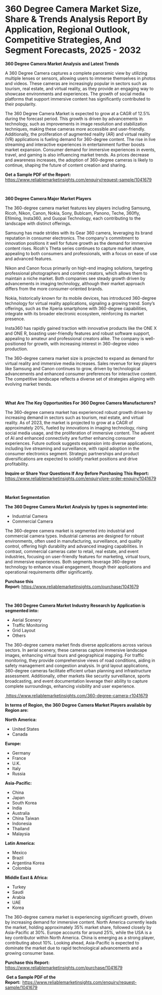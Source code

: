 <p><h1>360 Degree Camera Market Size, Share & Trends Analysis Report By Application, Regional Outlook, Competitive Strategies, And Segment Forecasts, 2025 - 2032</h1></p><p><strong>360 Degree Camera Market Analysis and Latest Trends</strong></p>
<p><p>A 360 Degree Camera captures a complete panoramic view by utilizing multiple lenses or sensors, allowing users to immerse themselves in photos and videos. These cameras are increasingly popular in sectors such as tourism, real estate, and virtual reality, as they provide an engaging way to showcase environments and experiences. The growth of social media platforms that support immersive content has significantly contributed to their popularity.</p><p>The 360 Degree Camera Market is expected to grow at a CAGR of 12.5% during the forecast period. This growth is driven by advancements in technology, such as improvements in image resolution and stabilization techniques, making these cameras more accessible and user-friendly. Additionally, the proliferation of augmented reality (AR) and virtual reality (VR) applications is fueling demand for 360-degree content. The rise in live streaming and interactive experiences in entertainment further boosts market expansion. Consumer demand for immersive experiences in events, travel, and gaming is also influencing market trends. As prices decrease and awareness increases, the adoption of 360-degree cameras is likely to continue, shaping the future of content creation and sharing.</p></p>
<p><strong>Get a Sample PDF of the Report:&nbsp;</strong> <a href="https://www.reliablemarketinsights.com/enquiry/request-sample/1041679?utm_campaign=3701&utm_medium=2&utm_source=Github&utm_content=ia&utm_term=17042025&utm_id=360-degree-camera">https://www.reliablemarketinsights.com/enquiry/request-sample/1041679</a></p>
<p>&nbsp;</p>
<p><strong>360 Degree Camera Major Market Players</strong></p>
<p><p>The 360-degree camera market features key players including Samsung, Ricoh, Nikon, Canon, Nokia, Sony, Bublcam, Panono, Teche, 360fly, Efilming, Insta360, and Guopai Technology, each contributing to the landscape with distinct offerings. </p><p>Samsung has made strides with its Gear 360 camera, leveraging its brand reputation in consumer electronics. The company's commitment to innovation positions it well for future growth as the demand for immersive content rises. Ricoh's Theta series continues to capture market share, appealing to both consumers and professionals, with a focus on ease of use and advanced features.</p><p>Nikon and Canon focus primarily on high-end imaging solutions, targeting professional photographers and content creators, which allows them to maintain a niche market. Both companies see steady growth driven by advancements in imaging technology, although their market approach differs from the more consumer-oriented brands.</p><p>Nokia, historically known for its mobile devices, has introduced 360-degree technology for virtual reality applications, signaling a growing trend. Sony’s offerings, such as the Xperia smartphone with 360-degree capabilities, integrate with its broader electronic ecosystem, reinforcing its market presence.</p><p>Insta360 has rapidly gained traction with innovative products like the ONE X and ONE R, boasting user-friendly features and robust software support, appealing to amateur and professional creators alike. The company is well-positioned for growth, with increasing interest in 360-degree video production.</p><p>The 360-degree camera market size is projected to expand as demand for virtual reality and immersive media increases. Sales revenue for key players like Samsung and Canon continues to grow, driven by technological advancements and enhanced consumer preferences for interactive content. The competitive landscape reflects a diverse set of strategies aligning with evolving market trends.</p></p>
<p>&nbsp;</p>
<p><strong>What Are The Key Opportunities For 360 Degree Camera Manufacturers?</strong></p>
<p><p>The 360-degree camera market has experienced robust growth driven by increasing demand in sectors such as tourism, real estate, and virtual reality. As of 2023, the market is projected to grow at a CAGR of approximately 20%, fueled by innovations in imaging technology, rising social media usage, and the proliferation of immersive content. The advent of AI and enhanced connectivity are further enhancing consumer experiences. Future outlook suggests expansion into diverse applications, including live streaming and surveillance, with rapid adoption in the consumer electronics segment. Strategic partnerships and product diversifications are expected to solidify market positions and drive profitability.</p></p>
<p><strong>Inquire or Share Your Questions If Any Before Purchasing This Report:</strong> <a href="https://www.reliablemarketinsights.com/enquiry/pre-order-enquiry/1041679?utm_campaign=3701&utm_medium=2&utm_source=Github&utm_content=ia&utm_term=17042025&utm_id=360-degree-camera">https://www.reliablemarketinsights.com/enquiry/pre-order-enquiry/1041679</a></p>
<p>&nbsp;</p>
<p><strong>Market Segmentation</strong></p>
<p><strong>The 360 Degree Camera Market Analysis by types is segmented into:</strong></p>
<p><ul><li>Industrial Camera</li><li>Commercial Camera</li></ul></p>
<p><p>The 360-degree camera market is segmented into industrial and commercial camera types. Industrial cameras are designed for robust environments, often used in manufacturing, surveillance, and quality control, offering high durability and advanced imaging capabilities. In contrast, commercial cameras cater to retail, real estate, and event industries, focusing on user-friendly features for marketing, virtual tours, and immersive experiences. Both segments leverage 360-degree technology to enhance visual engagement, though their applications and operational requirements differ significantly.</p></p>
<p><strong>Purchase this Report:&nbsp;</strong><a href="https://www.reliablemarketinsights.com/purchase/1041679?utm_campaign=3701&utm_medium=2&utm_source=Github&utm_content=ia&utm_term=17042025&utm_id=360-degree-camera">https://www.reliablemarketinsights.com/purchase/1041679</a></p>
<p>&nbsp;</p>
<p><strong>The 360 Degree Camera Market Industry Research by Application is segmented into:</strong></p>
<p><ul><li>Aerial Scenery</li><li>Traffic Monitoring</li><li>Grid Layout</li><li>Others</li></ul></p>
<p><p>The 360-degree camera market finds diverse applications across various sectors. In aerial scenery, these cameras capture immersive landscape images, enhancing virtual tours and geographical mapping. For traffic monitoring, they provide comprehensive views of road conditions, aiding in safety management and congestion analysis. In grid layout applications, 360-degree cameras facilitate efficient urban planning and infrastructure assessment. Additionally, other markets like security surveillance, sports broadcasting, and event documentation leverage their ability to capture complete surroundings, enhancing visibility and user experience.</p></p>
<p><a href="https://www.reliablemarketinsights.com/360-degree-camera-r1041679?utm_campaign=3701&utm_medium=2&utm_source=Github&utm_content=ia&utm_term=17042025&utm_id=360-degree-camera">&nbsp;https://www.reliablemarketinsights.com/360-degree-camera-r1041679</a></p>
<p><strong>In terms of Region, the 360 Degree Camera Market Players available by Region are:</strong></p>
<p>
    <p> <strong> North America: </strong>
        <ul>
            <li>United States</li>
            <li>Canada</li>
        </ul>
        </p> 
    <p> <strong> Europe: </strong>
        <ul>
            <li>Germany</li>
            <li>France</li>
            <li>U.K.</li>
            <li>Italy</li>
            <li>Russia</li>
        </ul>
        </p> 
    <p> <strong> Asia-Pacific: </strong>
        <ul>
            <li>China</li>
            <li>Japan</li>
            <li>South Korea</li>
            <li>India</li>
            <li>Australia</li>
            <li>China Taiwan</li>
            <li>Indonesia</li>
            <li>Thailand</li>
            <li>Malaysia</li>
        </ul>
        </p> 
    <p> <strong> Latin America: </strong>
        <ul>
            <li>Mexico</li>
            <li>Brazil</li>
            <li>Argentina Korea</li>
            <li>Colombia</li>
        </ul>
        </p> 
    <p> <strong> Middle East & Africa: </strong>
        <ul>
            <li>Turkey</li>
            <li>Saudi</li>
            <li>Arabia</li>
            <li>UAE</li>
            <li>Korea</li>
        </ul>
    </p>
    </p>
<p><p>The 360-degree camera market is experiencing significant growth, driven by increasing demand for immersive content. North America currently leads the market, holding approximately 35% market share, followed closely by Asia-Pacific at 30%. Europe accounts for around 25%, while the USA is a key contributor within North America. China is emerging as a strong player, contributing about 10%. Looking ahead, Asia-Pacific is expected to dominate the market due to rapid technological advancements and a growing consumer base.</p></p>
<p><strong>Purchase this Report: </strong><a href="https://www.reliablemarketinsights.com/purchase/1041679?utm_campaign=3701&utm_medium=2&utm_source=Github&utm_content=ia&utm_term=17042025&utm_id=360-degree-camera">https://www.reliablemarketinsights.com/purchase/1041679</a></p>
<p>&nbsp;<strong>Get a Sample PDF of the Report:&nbsp;&nbsp;</strong><a href="https://www.reliablemarketinsights.com/enquiry/request-sample/1041679?utm_campaign=3701&utm_medium=2&utm_source=Github&utm_content=ia&utm_term=17042025&utm_id=360-degree-camera">https://www.reliablemarketinsights.com/enquiry/request-sample/1041679</a></p>
<p><strong></strong></p>
<p><p></p><p></p><p></p></p>